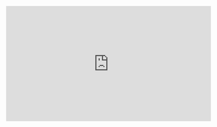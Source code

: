 <iframe width="560" height="315" src="https://www.youtube.com/embed/bpXGvAG4-HI" title="YouTube video player" frameborder="0" allow="accelerometer; autoplay; clipboard-write; encrypted-media; gyroscope; picture-in-picture" allowfullscreen></iframe>
